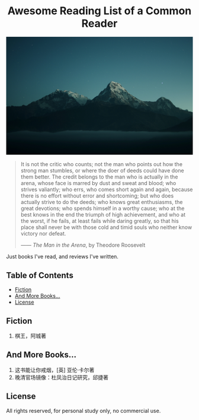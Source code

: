 <h1 align="center">Awesome Reading List of a Common Reader</h1>

<div align="center">
<img src="https://github.com/gao2ming/awesome-reading-list/blob/main/Poon%20Hill.jpg">
</div>

> It is not the critic who counts; not the man who points out how the strong man stumbles, or where the doer of deeds could have done them better. The credit belongs to the man who is actually in the arena, whose face is marred by dust and sweat and blood; who strives valiantly; who errs, who comes short again and again, because there is no effort without error and shortcoming; but who does actually strive to do the deeds; who knows great enthusiasms, the great devotions; who spends himself in a worthy cause; who at the best knows in the end the triumph of high achievement, and who at the worst, if he fails, at least fails while daring greatly, so that his place shall never be with those cold and timid souls who neither know victory nor defeat. 
> 
> —— *The Man in the Arena*, by Theodore Roosevelt 

Just books I've read, and reviews I've written.

## Table of Contents
* [Fiction](#fiction)
* <a href = "#freza">And More Books...</a>
* [License](#license)

## Fiction
1. 棋王，阿城著

## <a id = "freza">And More Books...</a>
1. 这书能让你戒烟，[英] 亚伦·卡尔著
1. 晚清官场镜像：杜凤治日记研究，邱捷著

## License
All rights reserved, for personal study only, no commercial use.
